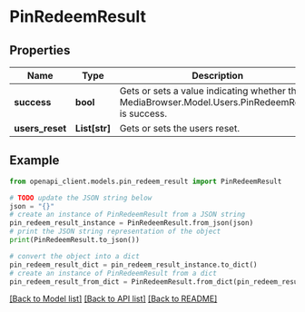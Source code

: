 # PinRedeemResult


## Properties

Name | Type | Description | Notes
------------ | ------------- | ------------- | -------------
**success** | **bool** | Gets or sets a value indicating whether this MediaBrowser.Model.Users.PinRedeemResult is success. | [optional] 
**users_reset** | **List[str]** | Gets or sets the users reset. | [optional] 

## Example

```python
from openapi_client.models.pin_redeem_result import PinRedeemResult

# TODO update the JSON string below
json = "{}"
# create an instance of PinRedeemResult from a JSON string
pin_redeem_result_instance = PinRedeemResult.from_json(json)
# print the JSON string representation of the object
print(PinRedeemResult.to_json())

# convert the object into a dict
pin_redeem_result_dict = pin_redeem_result_instance.to_dict()
# create an instance of PinRedeemResult from a dict
pin_redeem_result_from_dict = PinRedeemResult.from_dict(pin_redeem_result_dict)
```
[[Back to Model list]](../README.md#documentation-for-models) [[Back to API list]](../README.md#documentation-for-api-endpoints) [[Back to README]](../README.md)


